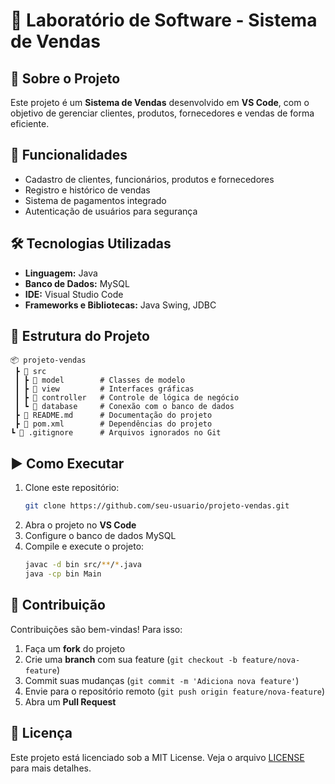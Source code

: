# 🛒 Laboratório de Software - Sistema de Vendas

## 📌 Sobre o Projeto
Este projeto é um **Sistema de Vendas** desenvolvido em **VS Code**, com o objetivo de gerenciar clientes, produtos, fornecedores e vendas de forma eficiente. 

## 🚀 Funcionalidades
- Cadastro de clientes, funcionários, produtos e fornecedores
- Registro e histórico de vendas
- Sistema de pagamentos integrado
- Autenticação de usuários para segurança

## 🛠️ Tecnologias Utilizadas
- **Linguagem:** Java
- **Banco de Dados:** MySQL
- **IDE:** Visual Studio Code
- **Frameworks e Bibliotecas:** Java Swing, JDBC

## 📂 Estrutura do Projeto
```
📦 projeto-vendas
 ┣ 📂 src
 ┃ ┣ 📂 model        # Classes de modelo
 ┃ ┣ 📂 view         # Interfaces gráficas
 ┃ ┣ 📂 controller   # Controle de lógica de negócio
 ┃ ┗ 📂 database     # Conexão com o banco de dados
 ┣ 📜 README.md      # Documentação do projeto
 ┣ 📜 pom.xml        # Dependências do projeto
┗ 📜 .gitignore      # Arquivos ignorados no Git
```

## ▶️ Como Executar
1. Clone este repositório:
   ```bash
   git clone https://github.com/seu-usuario/projeto-vendas.git
   ```
2. Abra o projeto no **VS Code**
3. Configure o banco de dados MySQL
4. Compile e execute o projeto:
   ```bash
   javac -d bin src/**/*.java
   java -cp bin Main
   ```

## 📌 Contribuição
Contribuições são bem-vindas! Para isso:
1. Faça um **fork** do projeto
2. Crie uma **branch** com sua feature (`git checkout -b feature/nova-feature`)
3. Commit suas mudanças (`git commit -m 'Adiciona nova feature'`)
4. Envie para o repositório remoto (`git push origin feature/nova-feature`)
5. Abra um **Pull Request**

## 📜 Licença
Este projeto está licenciado sob a MIT License. Veja o arquivo [LICENSE](LICENSE) para mais detalhes.
